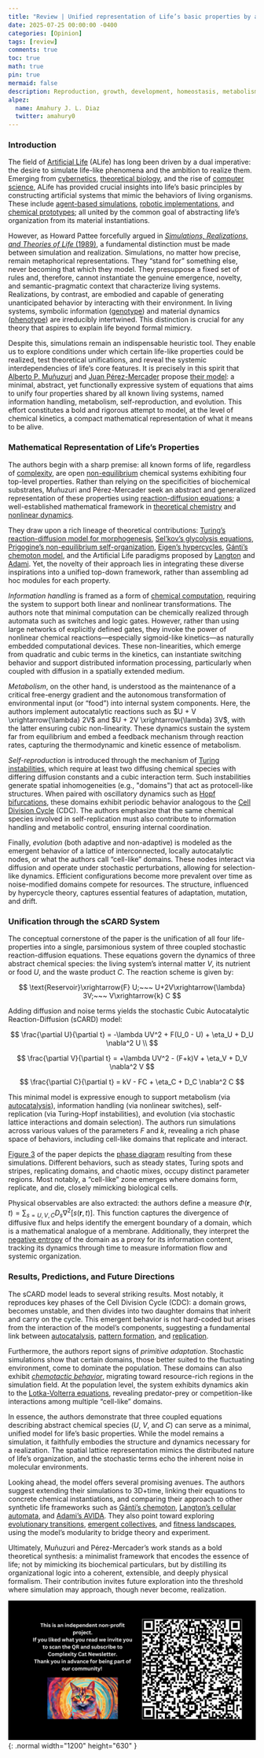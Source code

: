 ```yaml
---
title: "Review | Unified representation of Life’s basic properties by a 3-species Stochastic Cubic Autocatalytic Reaction-Diffusion system of equations"
date: 2025-07-25 00:00:00 -0400
categories: [Opinion]
tags: [review]
comments: true
toc: true 
math: true
pin: true 
mermaid: false
description: Reproduction, growth, development, homeostasis, metabolism, adaptation, evolution... we could go on and on and never find a complete list of characteristics that define life. However, another question is how to represent those properties using mathematical tools. Today we review an article by Muñuzuri and Pérez-Mercader whose objective is precisely that—to capture the key properties of life using a set of equations.
alpez:
  name: Amahury J. L. Diaz
  twitter: amahury0
---
```

### Introduction
The field of [Artificial Life](https://en.wikipedia.org/wiki/Artificial_life) (ALife) has long been driven by a dual imperative: the desire to simulate life-like phenomena and the ambition to realize them. Emerging from [cybernetics](https://en.wikipedia.org/wiki/Cybernetics), [theoretical biology](https://en.wikipedia.org/wiki/Mathematical_and_theoretical_biology), and the rise of [computer science](https://en.wikipedia.org/wiki/Computer_science), ALife has provided crucial insights into life’s basic principles by constructing artificial systems that mimic the behaviors of living organisms. These include [agent-based simulations](https://casci.binghamton.edu/publications/ps/agent_review.pdf), [robotic implementations](https://books.google.com/books?hl=en&lr=&id=pWsNJkdZ4tgC&oi=fnd&pg=PA3&dq=artificial+life+%2B+robotics&ots=88I0hZiQTD&sig=XXEiiEwDv0dKDqscLRXVz5inttA#v=onepage&q=artificial%20life%20%2B%20robotics&f=false), and [chemical prototypes](https://ieeexplore.ieee.org/abstract/document/6790776); all united by the common goal of abstracting life’s organization from its material instantiations.

However, as Howard Pattee forcefully argued in [_Simulations, Realizations, and Theories of Life_ (1989)](https://www.researchgate.net/profile/Howard-Pattee/publication/221586859_Simulations_Realizations_and_Theories_of_Life/links/0912f5017387295d4a000000/Simulations-Realizations-and-Theories-of-Life.pdf), a fundamental distinction must be made between simulation and realization. Simulations, no matter how precise, remain metaphorical representations. They “stand for” something else, never becoming that which they model. They presuppose a fixed set of rules and, therefore, cannot instantiate the genuine emergence, novelty, and semantic-pragmatic context that characterize living systems. Realizations, by contrast, are embodied and capable of generating unanticipated behavior by interacting with their environment. In living systems, symbolic information ([genotype](https://en.wikipedia.org/wiki/Genotype)) and material dynamics ([phenotype](https://en.wikipedia.org/wiki/Phenotype)) are irreducibly intertwined. This distinction is crucial for any theory that aspires to explain life beyond formal mimicry.

Despite this, simulations remain an indispensable heuristic tool. They enable us to explore conditions under which certain life-like properties could be realized, test theoretical unifications, and reveal the systemic interdependencies of life’s core features. It is precisely in this spirit that [Alberto P. Muñuzuri](https://cretus.usc.es/en/alberto-perez-munuzuri-eng/) and [Juan Pérez-Mercader](https://eps.harvard.edu/people/juan-perez-mercader/) propose [their model](https://www.sciencedirect.com/science/article/pii/S1571064522000185): a minimal, abstract, yet functionally expressive system of equations that aims to unify four properties shared by all known living systems, named information handling, metabolism, self-reproduction, and evolution. This effort constitutes a bold and rigorous attempt to model, at the level of chemical kinetics, a compact mathematical representation of what it means to be alive.

### Mathematical Representation of Life’s Properties
The authors begin with a sharp premise: all known forms of life, regardless of [complexity](https://en.wikipedia.org/wiki/Complexity), are open [non-equilibrium](https://en.wikipedia.org/wiki/Non-equilibrium_thermodynamics) chemical systems exhibiting four top-level properties. Rather than relying on the specificities of biochemical substrates, Muñuzuri and Pérez-Mercader seek an abstract and generalized representation of these properties using [reaction-diffusion equations](https://en.wikipedia.org/wiki/Reaction%E2%80%93diffusion_system); a well-established mathematical framework in [theoretical chemistry](https://en.wikipedia.org/wiki/Theoretical_chemistry) and [nonlinear dynamics](https://en.wikipedia.org/wiki/Nonlinear_system). 

They draw upon a rich lineage of theoretical contributions: [Turing’s reaction-diffusion model for morphogenesis](https://en.wikipedia.org/wiki/The_Chemical_Basis_of_Morphogenesis), [Sel’kov’s glycolysis equations](https://febs.onlinelibrary.wiley.com/doi/full/10.1111/j.1432-1033.1968.tb00175.x), [Prigogine’s non-equilibrium self-organization](https://archive.org/details/selforganization0000nico/page/n5/mode/2up), [Eigen’s hypercycles](https://en.wikipedia.org/wiki/Hypercycle_(chemistry)), [Gánti’s chemoton model](https://en.wikipedia.org/wiki/Chemoton), and the Artificial Life paradigms proposed by [Langton](https://en.wikipedia.org/wiki/Christopher_Langton) and [Adami](https://en.wikipedia.org/wiki/Chris_Adami). Yet, the novelty of their approach lies in integrating these diverse inspirations into a unified top-down framework, rather than assembling ad hoc modules for each property.

_Information handling_ is framed as a form of [chemical computation](https://www.cell.com/iscience/fulltext/S2589-0042(19)30285-8), requiring the system to support both linear and nonlinear transformations. The authors note that minimal computation can be chemically realized through automata such as switches and logic gates. However, rather than using large networks of explicitly defined gates, they invoke the power of nonlinear chemical reactions—especially sigmoid-like kinetics—as naturally embedded computational devices. These non-linearities, which emerge from quadratic and cubic terms in the kinetics, can instantiate switching behavior and support distributed information processing, particularly when coupled with diffusion in a spatially extended medium.

_Metabolism_, on the other hand, is understood as the maintenance of a critical free-energy gradient and the autonomous transformation of environmental input (or “food”) into internal system components. Here, the authors implement autocatalytic reactions such as $U + V \xrightarrow{\lambda} 2V$ and $U + 2V \xrightarrow{\lambda} 3V$, with the latter ensuring cubic non-linearity. These dynamics sustain the system far from equilibrium and embed a feedback mechanism through reaction rates, capturing the thermodynamic and kinetic essence of metabolism.

_Self-reproduction_ is introduced through the mechanism of [Turing instabilities](https://en.wikipedia.org/wiki/Reaction%E2%80%93diffusion_system#Two-component_reaction%E2%80%93diffusion_equations), which require at least two diffusing chemical species with differing diffusion constants and a cubic interaction term. Such instabilities generate spatial inhomogeneities (e.g., "domains") that act as protocell-like structures. When paired with oscillatory dynamics such as [Hopf bifurcations](https://en.wikipedia.org/wiki/Hopf_bifurcation), these domains exhibit periodic behavior analogous to the [Cell Division Cycle](https://en.wikipedia.org/wiki/Cell_cycle) (CDC). The authors emphasize that the same chemical species involved in self-replication must also contribute to information handling and metabolic control, ensuring internal coordination.

Finally, _evolution_ (both adaptive and non-adaptive) is modeled as the emergent behavior of a lattice of interconnected, locally autocatalytic nodes, or what the authors call “cell-like” domains. These nodes interact via diffusion and operate under stochastic perturbations, allowing for selection-like dynamics. Efficient configurations become more prevalent over time as noise-modified domains compete for resources. The structure, influenced by hypercycle theory, captures essential features of adaptation, mutation, and drift.

### Unification through the sCARD System
The conceptual cornerstone of the paper is the unification of all four life-properties into a single, parsimonious system of three coupled stochastic reaction-diffusion equations. These equations govern the dynamics of three abstract chemical species: the living system’s internal matter $V$, its nutrient or food $U$, and the waste product $C$. The reaction scheme is given by:

$$
\text{Reservoir}\xrightarrow{F} U;~~~ U+2V\xrightarrow{\lambda} 3V;~~~ V\xrightarrow{k} C
$$

Adding diffusion and noise terms yields the stochastic Cubic Autocatalytic Reaction-Diffusion (sCARD) model:

$$
\frac{\partial U}{\partial t} = -\lambda UV^2 + F(U_0 - U) + \eta_U + D_U \nabla^2 U \\
$$

$$
\frac{\partial V}{\partial t} = +\lambda UV^2 - (F+k)V + \eta_V + D_V \nabla^2 V
$$

$$
\frac{\partial C}{\partial t} = kV - FC + \eta_C + D_C \nabla^2 C
$$

This minimal model is expressive enough to support metabolism (via [autocatalysis](https://en.wikipedia.org/wiki/Autocatalysis)), information handling (via nonlinear switches), self-replication (via Turing-Hopf instabilities), and evolution (via stochastic lattice interactions and domain selection). The authors run simulations across various values of the parameters $F$ and $k$, revealing a rich phase space of behaviors, including cell-like domains that replicate and interact. 

[Figure 3](https://www.sciencedirect.com/science/article/pii/S1571064522000185#fg0030) of the paper depicts the [phase diagram](https://en.wikipedia.org/wiki/Phase_diagram) resulting from these simulations. Different behaviors, such as steady states, Turing spots and stripes, replicating domains, and chaotic mixes, occupy distinct parameter regions. Most notably, a “cell-like” zone emerges where domains form, replicate, and die, closely mimicking biological cells.

Physical observables are also extracted: the authors define a measure $\Phi(\textbf{r}, t) = \sum_{s=U, V, C} D_s \nabla^2 [s(\textbf{r}, t)]$. This function captures the divergence of diffusive flux and helps identify the emergent boundary of a domain, which is a mathematical analogue of a membrane. Additionally, they interpret the [negative entropy](https://en.wikipedia.org/wiki/Negentropy) of the domain as a proxy for its information content, tracking its dynamics through time to measure information flow and systemic organization.

### Results, Predictions, and Future Directions
The sCARD model leads to several striking results. Most notably, it reproduces key phases of the Cell Division Cycle (CDC): a domain grows, becomes unstable, and then divides into two daughter domains that inherit and carry on the cycle. This emergent behavior is not hard-coded but arises from the interaction of the model’s components, suggesting a fundamental link between [autocatalysis](https://en.wikipedia.org/wiki/Autocatalysis), [pattern formation](https://en.wikipedia.org/wiki/Pattern_formation), and [replication](https://en.wikipedia.org/wiki/Self-replication). 

Furthermore, the authors report signs of _primitive adaptation_. Stochastic simulations show that certain domains, those better suited to the fluctuating environment, come to dominate the population. These domains can also exhibit [_chemotactic behavior_](https://en.wikipedia.org/wiki/Chemotaxis), migrating toward resource-rich regions in the simulation field. At the population level, the system exhibits dynamics akin to the [Lotka-Volterra equations](https://en.wikipedia.org/wiki/Lotka%E2%80%93Volterra_equations), revealing predator-prey or competition-like interactions among multiple “cell-like” domains.

In essence, the authors demonstrate that three coupled equations describing abstract chemical species ($U$, $V$, and $C$) can serve as a minimal, unified model for life’s basic properties. While the model remains a simulation, it faithfully embodies the structure and dynamics necessary for a realization. The spatial lattice representation mimics the distributed nature of life’s organization, and the stochastic terms echo the inherent noise in molecular environments.

Looking ahead, the model offers several promising avenues. The authors suggest extending their simulations to 3D+time, linking their equations to concrete chemical instantiations, and comparing their approach to other synthetic life frameworks such as [Gánti’s chemoton](https://en.wikipedia.org/wiki/Chemoton), [Langton’s cellular automata](https://en.wikipedia.org/wiki/Langton%27s_loops), and [Adami’s AVIDA](https://en.wikipedia.org/wiki/Avida_(software)). They also point toward exploring [evolutionary transitions](https://www.nature.com/articles/374227a0), [emergent collectives](https://en.wikipedia.org/wiki/Collective_behavior), and [fitness landscapes](https://en.wikipedia.org/wiki/Fitness_landscape), using the model’s modularity to bridge theory and experiment.

Ultimately, Muñuzuri and Pérez-Mercader’s work stands as a bold theoretical synthesis: a minimalist framework that encodes the essence of life; not by mimicking its biochemical particulars, but by distilling its organizational logic into a coherent, extensible, and deeply physical formalism. Their contribution invites future exploration into the threshold where simulation may approach, though never become, realization. 

![Desktop View](/assets/img/fix/complexity-cat-newsletter.png){: .normal width="1200" height="630" }
